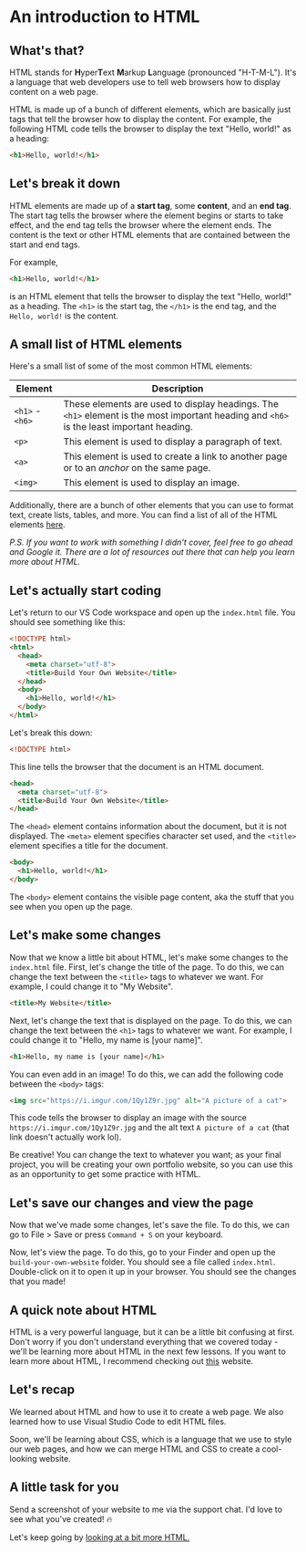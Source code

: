 # An introduction to HTML

## What's that?

HTML stands for **H**yper**T**ext **M**arkup **L**anguage (pronounced "H-T-M-L"). It's a language that web developers use to tell web browsers how to display content on a web page.

HTML is made up of a bunch of different elements, which are basically just tags that tell the browser how to display the content. For example, the following HTML code tells the browser to display the text "Hello, world!" as a heading:

```html
<h1>Hello, world!</h1>
```

## Let's break it down

HTML elements are made up of a **start tag**, some **content**, and an **end tag**. The start tag tells the browser where the element begins or starts to take effect, and the end tag tells the browser where the element ends. The content is the text or other HTML elements that are contained between the start and end tags.

For example,

```html
<h1>Hello, world!</h1>
```

is an HTML element that tells the browser to display the text "Hello, world!" as a heading. The `<h1>` is the start tag, the `</h1>` is the end tag, and the `Hello, world!` is the content.

## A small list of HTML elements

Here's a small list of some of the most common HTML elements:

| Element         | Description                                                                                                                              |
| --------------- | ---------------------------------------------------------------------------------------------------------------------------------------- |
| `<h1>` - `<h6>` | These elements are used to display headings. The `<h1>` element is the most important heading and `<h6>` is the least important heading. |
| `<p>`           | This element is used to display a paragraph of text.                                                                                     |
| `<a>`           | This element is used to create a link to another page or to an *anchor* on the same page.                                                |
| `<img>`         | This element is used to display an image.                                                                                                |

Additionally, there are a bunch of other elements that you can use to format text, create lists, tables, and more. You can find a list of all of the HTML elements [here](https://developer.mozilla.org/en-US/docs/Web/HTML/Element).

*P.S. If you want to work with something I didn't cover, feel free to go ahead and Google it. There are a lot of resources out there that can help you learn more about HTML.*

## Let's actually start coding

Let's return to our VS Code workspace and open up the `index.html` file. You should see something like this:

```html
<!DOCTYPE html>
<html>
  <head>
    <meta charset="utf-8">
    <title>Build Your Own Website</title>
  </head>
  <body>
    <h1>Hello, world!</h1>
  </body>
</html>
```

Let's break this down:

```html
<!DOCTYPE html>
```

This line tells the browser that the document is an HTML document.

```html
<head>
  <meta charset="utf-8">
  <title>Build Your Own Website</title>
</head>
```

The `<head>` element contains information about the document, but it is not displayed. The `<meta>` element specifies character set used, and the `<title>` element specifies a title for the document.

```html
<body>
  <h1>Hello, world!</h1>
</body>
```

The `<body>` element contains the visible page content, aka the stuff that you see when you open up the page.

## Let's make some changes

Now that we know a little bit about HTML, let's make some changes to the `index.html` file. First, let's change the title of the page. To do this, we can change the text between the `<title>` tags to whatever we want. For example, I could change it to "My Website".

```html
<title>My Website</title>
```

Next, let's change the text that is displayed on the page. To do this, we can change the text between the `<h1>` tags to whatever we want. For example, I could change it to "Hello, my name is [your name]".

```html
<h1>Hello, my name is [your name]</h1>
```

You can even add in an image! To do this, we can add the following code between the `<body>` tags:

```html
<img src="https://i.imgur.com/1Qy1Z9r.jpg" alt="A picture of a cat">
```

This code tells the browser to display an image with the source `https://i.imgur.com/1Qy1Z9r.jpg` and the alt text `A picture of a cat` (that link doesn't actually work lol).

Be creative! You can change the text to whatever you want; as your final project, you will be creating your own portfolio website, so you can use this as an opportunity to get some practice with HTML.

## Let's save our changes and view the page

Now that we've made some changes, let's save the file. To do this, we can go to File > Save or press `Command + S` on your keyboard.

Now, let's view the page. To do this, go to your Finder and open up the `build-your-own-website` folder. You should see a file called `index.html`. Double-click on it to open it up in your browser. You should see the changes that you made!

## A quick note about HTML

HTML is a very powerful language, but it can be a little bit confusing at first. Don't worry if you don't understand everything that we covered today - we'll be learning more about HTML in the next few lessons. If you want to learn more about HTML, I recommend checking out [this](https://www.w3schools.com/html/) website.

## Let's recap

We learned about HTML and how to use it to create a web page. We also learned how to use Visual Studio Code to edit HTML files.

Soon, we'll be learning about CSS, which is a language that we use to style our web pages, and how we can merge HTML and CSS to create a cool-looking website.

## A little task for you

Send a screenshot of your website to me via the support chat. I'd love to see what you've created! 🔥

Let's keep going by [looking at a bit more HTML.](Lesson_2_Extending_HTML.md)
